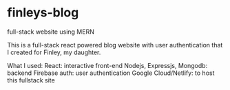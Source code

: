 # finleys-blog
full-stack website using MERN

This is a full-stack react powered blog website with user authentication that I created for Finley, my daughter. 

What I used:
React: interactive front-end
Nodejs, Expressjs, Mongodb: backend
Firebase auth: user authentication
Google Cloud/Netlify: to host this fullstack site
